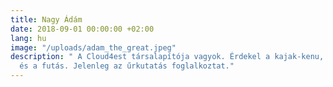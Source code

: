 ```yaml
---
title: Nagy Ádám
date: 2018-09-01 00:00:00 +02:00
lang: hu
image: "/uploads/adam_the_great.jpeg"
description: " A Cloud4est társalapítója vagyok. Érdekel a kajak-kenu, a sziklamászás
  és a futás. Jelenleg az űrkutatás foglalkoztat."
---
```


